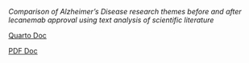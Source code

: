 *Comparison of Alzheimer’s Disease research themes before and after lecanemab approval using text analysis of scientific literature*

[Quarto Doc](https://js3192.github.io/project/report.html)

[PDF Doc](https://js3192.github.io/project/report_pdf.pdf)
